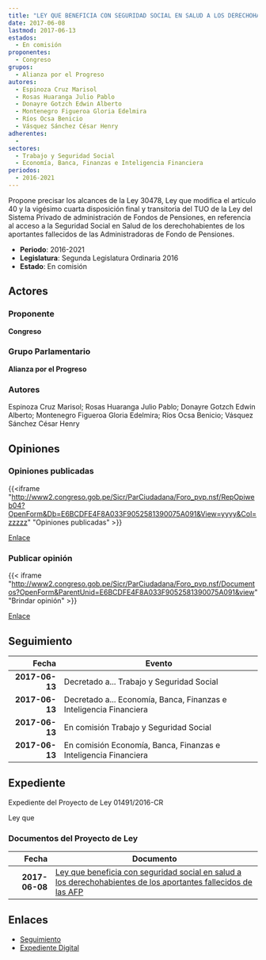```yaml
---
title: "LEY QUE BENEFICIA CON SEGURIDAD SOCIAL EN SALUD A LOS DERECHOHAMBIENTES DE LOS APORTANTES FALLECIDOS DE LAS AFP'S"
date: 2017-06-08
lastmod: 2017-06-13
estados: 
  - En comisión
proponentes: 
  - Congreso
grupos: 
  - Alianza por el Progreso
autores: 
  - Espinoza Cruz Marisol
  - Rosas Huaranga Julio Pablo
  - Donayre Gotzch Edwin Alberto
  - Montenegro Figueroa Gloria Edelmira
  - Ríos Ocsa Benicio
  - Vásquez Sánchez César Henry
adherentes: 
  - 
sectores: 
  - Trabajo y Seguridad Social
  - Economía, Banca, Finanzas e Inteligencia Financiera
periodos: 
  - 2016-2021
---
```


Propone precisar los alcances de la Ley 30478, Ley que modifica el artículo 40 y la vigésimo cuarta disposición final y transitoria del TUO de la Ley del Sistema Privado de administración de Fondos de Pensiones, en referencia al acceso a la Seguridad Social en Salud de los derechohabientes de los aportantes fallecidos de las Administradoras de Fondo de Pensiones.

- **Periodo**: 2016-2021
- **Legislatura**: Segunda Legislatura Ordinaria 2016
- **Estado**: En comisión

## Actores

### Proponente

**Congreso**

### Grupo Parlamentario

**Alianza por el Progreso**

### Autores

Espinoza Cruz Marisol; Rosas Huaranga Julio Pablo; Donayre Gotzch Edwin Alberto; Montenegro Figueroa Gloria Edelmira; Ríos Ocsa Benicio; Vásquez Sánchez César Henry


## Opiniones

### Opiniones publicadas

{{<iframe "http://www2.congreso.gob.pe/Sicr/ParCiudadana/Foro_pvp.nsf/RepOpiweb04?OpenForm&Db=E6BCDFE4F8A033F9052581390075A091&View=yyyy&Col=zzzzz" "Opiniones publicadas" >}}

[Enlace](http://www2.congreso.gob.pe/Sicr/ParCiudadana/Foro_pvp.nsf/RepOpiweb04?OpenForm&Db=E6BCDFE4F8A033F9052581390075A091&View=yyyy&Col=zzzzz)
### Publicar opinión

{{< iframe "http://www2.congreso.gob.pe/Sicr/ParCiudadana/Foro_pvp.nsf/Documentos?OpenForm&ParentUnid=E6BCDFE4F8A033F9052581390075A091&view" "Brindar opinión" >}}

[Enlace](http://www2.congreso.gob.pe/Sicr/ParCiudadana/Foro_pvp.nsf/Documentos?OpenForm&ParentUnid=E6BCDFE4F8A033F9052581390075A091&view)

## Seguimiento

| Fecha | Evento |
|------:|--------|
| **2017-06-13** | Decretado a... Trabajo y Seguridad Social|
| **2017-06-13** | Decretado a... Economía, Banca, Finanzas e Inteligencia Financiera|
| **2017-06-13** | En comisión Trabajo y Seguridad Social|
| **2017-06-13** | En comisión Economía, Banca, Finanzas e Inteligencia Financiera|


## Expediente

Expediente del Proyecto de Ley 01491/2016-CR

Ley que


### Documentos del Proyecto de Ley

| Fecha | Documento |
|------:|--------|
| **2017-06-08** | [Ley que beneficia con seguridad social en salud a los derechohabientes de los aportantes fallecidos de las AFP](http://www.leyes.congreso.gob.pe/Documentos/2016_2021/Proyectos_de_Ley_y_de_Resoluciones_Legislativas/PL0149120170608.pdf) |

## Enlaces 

- [Seguimiento](http://www2.congreso.gob.pe/Sicr/TraDocEstProc/CLProLey2016.nsf/f7fff46988ca05b1052578e100829cc7/83d1ce25fc2f794405258139006f429b?OpenDocument)
- [Expediente Digital](http://www2.congreso.gob.pehttp://www2.congreso.gob.pe/Sicr/TraDocEstProc/CLProLey2016.nsf/f7fff46988ca05b1052578e100829cc7/83d1ce25fc2f794405258139006f429b?OpenDocument&Click=05257FB7005EB655.eb71d0cf91d8294e05256cdf006b5706/$Body/0.1C6C)
